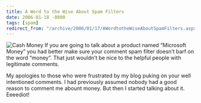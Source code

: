 ```yaml
---
title: A Word to the Wise About Spam Filters
date: 2006-01-18 -0800
tags: [spam]
redirect_from: "/archive/2006/01/17/AWordtotheWiseAboutSpamFilters.aspx/"
---
```


![Cash Money](https://haacked.com/images/Money.jpg) If you are going to
talk about a product named “Microsoft Money” you had better make sure
your comment spam filter doesn’t barf on the word “money”. That just
wouldn’t be nice to the helpful people with legitimate comments.

My apologies to those who were frustrated by my blog puking on your well
intentioned comments. I had previously assumed nobody had a good reason
to comment me abount money. But then I started talking about it.
Eeeediot!

